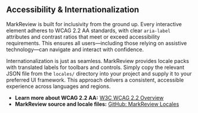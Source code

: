 ## Accessibility & Internationalization

MarkReview is built for inclusivity from the ground up. Every interactive element adheres to WCAG 2.2 AA standards, with clear `aria-label` attributes and contrast ratios that meet or exceed accessibility requirements. This ensures all users—including those relying on assistive technology—can navigate and interact with confidence.

Internationalization is just as seamless. MarkReview provides locale packs with translated labels for toolbars and controls. Simply copy the relevant JSON file from the `locales/` directory into your project and supply it to your preferred UI framework. This approach delivers a consistent, accessible experience across languages and regions.

* **Learn more about WCAG 2.2 AA:** [W3C WCAG 2.2 Overview](https://www.w3.org/WAI/standards-guidelines/wcag/new-in-22/)
* **MarkReview source and locale files:** [GitHub: MarkReview Locales](https://github.com/your-org/markreview/tree/main/locales)
